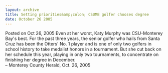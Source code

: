 ```yaml
---
layout: archive
title: Setting priorities&amp;colon; CSUMB golfer chooses degree
date: October 26 2005
---
```


<span class="date">Posted on Oct 26, 2005 </span>
Even at her worst, Katy Murphy was CSU-Monterey Bay&apos;s best. For the
past three years, the senior golfer who hails from Santa Cruz has
been the Otters&apos; No. 1 player and is one of only two golfers in
school history to take medalist honors in a tournament. But she cut
back on her schedule this year, playing in only two tournaments, to
concentrate on finishing her degree in December.<br>
&#x2013; Monterey County Herald, Oct. 26, 2005<br/></br>
